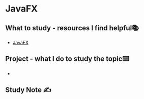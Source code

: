 # JavaFX

## What to study - resources I find helpful📚

- [JavaFX](https://www.youtube.com/watch?v=_7OM-cMYWbQ&list=PLZPZq0r_RZOM-8vJA3NQFZB7JroDcMwev)

## Project  - what I do to study the topic⌨️

- 

## Study Note ✍️